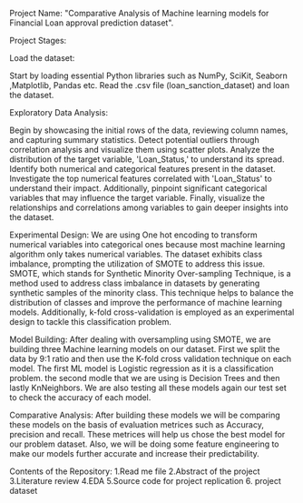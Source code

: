 Project Name: "Comparative Analysis of Machine learning models for Financial Loan approval prediction dataset".

Project Stages:

Load the dataset:

Start by loading essential Python libraries such as NumPy, SciKit, Seaborn ,Matplotlib, Pandas etc. Read the .csv file (loan_sanction_dataset) and loan the dataset. 

Exploratory Data Analysis:
	
Begin by showcasing the initial rows of the data, reviewing column names, and capturing summary statistics. Detect potential outliers through correlation analysis and visualize them using scatter plots. Analyze the distribution of the target variable, 'Loan_Status,' to understand its spread. Identify both numerical and categorical features present in the dataset. Investigate the top numerical features correlated with 'Loan_Status' to understand their impact. Additionally, pinpoint significant categorical variables that may influence the target variable. Finally, visualize the relationships and correlations among variables to gain deeper insights into the dataset.

Experimental Design:
We are using One hot encoding to transform numerical variables into categorical ones because most machine learning algorithm only takes numerical variables.
The dataset exhibits class imbalance, prompting the utilization of SMOTE to address this issue. SMOTE, which stands for Synthetic Minority Over-sampling Technique, is a method used to address class imbalance in datasets by generating synthetic samples of the minority class. This technique helps to balance the distribution of classes and improve the performance of machine learning models. Additionally, k-fold cross-validation is employed as an experimental design to tackle this classification problem.

Model Building:
After dealing with oversampling using SMOTE, we are building three Machine learning models on  our dataset. First we split the data by 9:1 ratio and then use the K-fold cross validation technique on each model. The first ML model is Logistic regression as it is a classification problem. the second modle that we are using is Decision Trees and then lastly KnNeighbors. We are also testing all these models again our test set to check the accuracy of each model.

Comparative Analysis:
After building these models we will be comparing these models on the basis of evaluation metrices such as Accuracy, precision and recall. These metrices will help us chose the best model for our problem dataset. Also, we will be doing some feature engineering to make our models further accurate and increase their predictability.

Contents of the Repository:
1.Read me file
2.Abstract of the project
3.Literature review
4.EDA
5.Source code for project replication
6. project dataset



